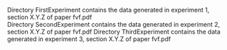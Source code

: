 Directory FirstExperiment contains the data generated in experiment 1, section X.Y.Z of paper fvf.pdf                            
                 Directory SecondExperiment contains the data generated in experiment 2, section X.Y.Z of paper fvf.pdf 
                        Directory ThirdExperiment contains the data generated in experiment 3, section X.Y.Z of paper fvf.pdf
  
